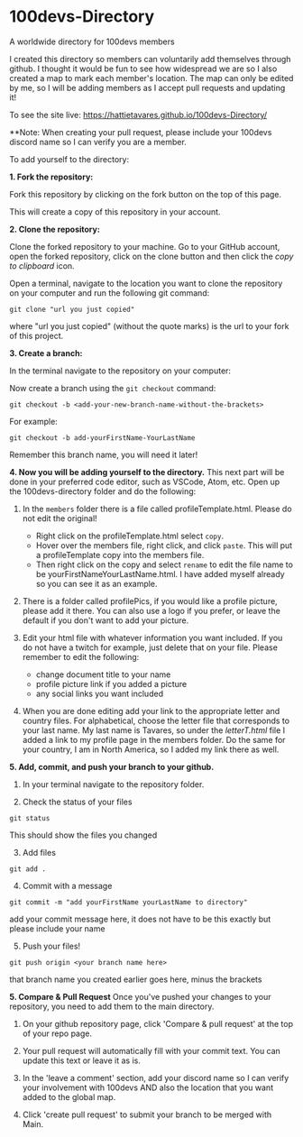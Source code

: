 # 100devs-Directory
A worldwide directory for 100devs members

I created this directory so members can voluntarily add themselves through github. I thought it would be fun to see how widespread we are so I also created a map to mark each member's location. The map can only be edited by me, so I will be adding members as I accept pull requests and updating it!

To see the site live: https://hattietavares.github.io/100devs-Directory/

**Note: When creating your pull request, please include your 100devs discord name so I can verify you are a member.

To add yourself to the directory:

**1. Fork the repository:**

Fork this repository by clicking on the fork button on the top of this page.

This will create a copy of this repository in your account.

**2. Clone the repository:**

Clone the forked repository to your machine. Go to your GitHub account, open the forked repository, click on the clone button and then click the *copy to clipboard* icon.

Open a terminal, navigate to the location you want to clone the repository on your computer and run the following git command:

```
git clone "url you just copied"
```
where "url you just copied" (without the quote marks) is the url to your fork of this project.

**3. Create a branch:**

In the terminal navigate to the repository on your computer:

Now create a branch using the `git checkout` command:
```
git checkout -b <add-your-new-branch-name-without-the-brackets>
```

For example:
```
git checkout -b add-yourFirstName-YourLastName
```
Remember this branch name, you will need it later!

**4. Now you will be adding yourself to the directory.** 
This next part will be done in your preferred code editor, such as VSCode, Atom, etc. Open up the 100devs-directory folder and do the following:

1. In the ```members``` folder there is a file called profileTemplate.html. Please do not edit the original! 
    * Right click on the profileTemplate.html select ```copy```. 
    * Hover over the members file, right click, and click ```paste```. This will put a profileTemplate copy into the members file. 
    * Then right click on the copy and select ```rename``` to edit the file name to be yourFirstNameYourLastName.html. 
I have added myself already so you can see it as an example.

2. There is a folder called profilePics, if you would like a profile picture, please add it there. You can also use a logo if you prefer, or leave the default if you don't want to add your picture.

3. Edit your html file with whatever information you want included. If you do not have a twitch for example, just delete that on your file. Please remember to edit the following:
    * change document title to your name
    * profile picture link if you added a picture
    * any social links you want included

4. When you are done editing add your link to the appropriate letter and country files. For alphabetical, choose the letter file that corresponds to your last name. My last name is Tavares, so under the *letterT.html* file I added a link to my profile page in the members folder. Do the same for your country, I am in North America, so I added my link there as well.

**5. Add, commit, and push your branch to your github.**

1. In your terminal navigate to the repository folder.

2. Check the status of your files
```
git status
``` 
This should show the files you changed

3. Add files
```
git add .
```

4. Commit with a message
```
git commit -m "add yourFirstName yourLastName to directory"
``` 
add your commit message here, it does not have to be this exactly but please include your name

5. Push your files!
```
git push origin <your branch name here>
``` 
that branch name you created earlier goes here, minus the brackets

**5. Compare & Pull Request**
Once you've pushed your changes to your repository, you need to add them to the main directory. 

1. On your github repository page, click 'Compare & pull request' at the top of your repo page.

2. Your pull request will automatically fill with your commit text. You can update this text or leave it as is.

3. In the 'leave a comment' section, add your discord name so I can verify your involvement with 100devs AND also the location that you want added to the global map.

4. Click 'create pull request' to submit your branch to be merged with Main.
